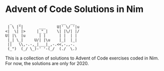 # Advent of Code Solutions in Nim

```
  _   _                  __  __   
 | \ |"|       ___     U|' \/ '|u 
<|  \| |>     |_"_|    \| |\/| |/ 
U| |\  |u      | |      | |  | |  
 |_| \_|     U/| |\u    |_|  |_|  
 ||   \\,-.-,_|___|_,-.<<,-,,-.   
 (_")  (_/ \_)-' '-(_/  (./  \.)  

```

This is a collection of solutions to Advent of Code exercises coded in Nim. For now, the solutions are only for 2020.  
